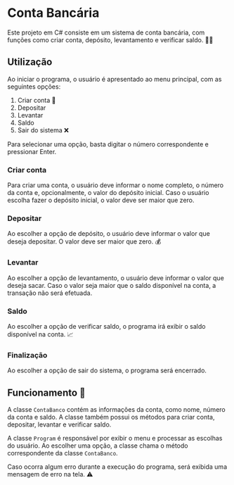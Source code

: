 <h1>Conta Bancária </h1>

Este projeto em C# consiste em um sistema de conta bancária, com funções como criar conta, depósito, levantamento e verificar saldo. 💸🏦



## Utilização

Ao iniciar o programa, o usuário é apresentado ao menu principal, com as seguintes opções:

1. Criar conta 📝
2. Depositar
3. Levantar
4. Saldo
5. Sair do sistema ❌

Para selecionar uma opção, basta digitar o número correspondente e pressionar Enter.

### Criar conta

Para criar uma conta, o usuário deve informar o nome completo, o número da conta e, opcionalmente, o valor do depósito inicial. Caso o usuário escolha fazer o depósito inicial, o valor deve ser maior que zero.

### Depositar

Ao escolher a opção de depósito, o usuário deve informar o valor que deseja depositar. O valor deve ser maior que zero. :moneybag:

### Levantar

Ao escolher a opção de levantamento, o usuário deve informar o valor que deseja sacar. Caso o valor seja maior que o saldo disponível na conta, a transação não será efetuada.

### Saldo

Ao escolher a opção de verificar saldo, o programa irá exibir o saldo disponível na conta. :chart_with_upwards_trend:

### Finalização

Ao escolher a opção de sair do sistema, o programa será encerrado.

## Funcionamento 🚧

A classe `ContaBanco` contém as informações da conta, como nome, número da conta e saldo. A classe também possui os métodos para criar conta, depositar, levantar e verificar saldo.

A classe `Program` é responsável por exibir o menu e processar as escolhas do usuário. Ao escolher uma opção, a classe chama o método correspondente da classe `ContaBanco`.

Caso ocorra algum erro durante a execução do programa, será exibida uma mensagem de erro na tela. :warning:
